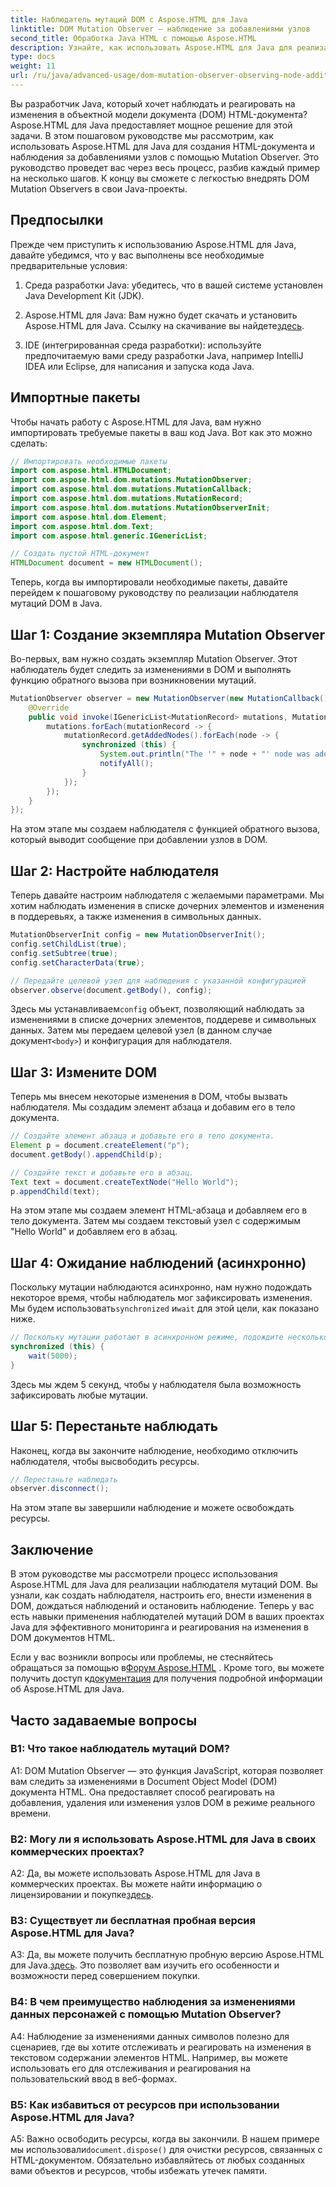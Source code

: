 ```yaml
---
title: Наблюдатель мутаций DOM с Aspose.HTML для Java
linktitle: DOM Mutation Observer — наблюдение за добавлениями узлов
second_title: Обработка Java HTML с помощью Aspose.HTML
description: Узнайте, как использовать Aspose.HTML для Java для реализации DOM Mutation Observer в этом пошаговом руководстве. Эффективно отслеживайте и реагируйте на изменения DOM.
type: docs
weight: 11
url: /ru/java/advanced-usage/dom-mutation-observer-observing-node-additions/
---
```


Вы разработчик Java, который хочет наблюдать и реагировать на изменения в объектной модели документа (DOM) HTML-документа? Aspose.HTML для Java предоставляет мощное решение для этой задачи. В этом пошаговом руководстве мы рассмотрим, как использовать Aspose.HTML для Java для создания HTML-документа и наблюдения за добавлениями узлов с помощью Mutation Observer. Это руководство проведет вас через весь процесс, разбив каждый пример на несколько шагов. К концу вы сможете с легкостью внедрять DOM Mutation Observers в свои Java-проекты.

## Предпосылки

Прежде чем приступить к использованию Aspose.HTML для Java, давайте убедимся, что у вас выполнены все необходимые предварительные условия:

1. Среда разработки Java: убедитесь, что в вашей системе установлен Java Development Kit (JDK).

2.  Aspose.HTML для Java: Вам нужно будет скачать и установить Aspose.HTML для Java. Ссылку на скачивание вы найдете[здесь](https://releases.aspose.com/html/java/).

3. IDE (интегрированная среда разработки): используйте предпочитаемую вами среду разработки Java, например IntelliJ IDEA или Eclipse, для написания и запуска кода Java.

## Импортные пакеты

Чтобы начать работу с Aspose.HTML для Java, вам нужно импортировать требуемые пакеты в ваш код Java. Вот как это можно сделать:

```java
// Импортировать необходимые пакеты
import com.aspose.html.HTMLDocument;
import com.aspose.html.dom.mutations.MutationObserver;
import com.aspose.html.dom.mutations.MutationCallback;
import com.aspose.html.dom.mutations.MutationRecord;
import com.aspose.html.dom.mutations.MutationObserverInit;
import com.aspose.html.dom.Element;
import com.aspose.html.dom.Text;
import com.aspose.html.generic.IGenericList;

// Создать пустой HTML-документ
HTMLDocument document = new HTMLDocument();
```

Теперь, когда вы импортировали необходимые пакеты, давайте перейдем к пошаговому руководству по реализации наблюдателя мутаций DOM в Java.

## Шаг 1: Создание экземпляра Mutation Observer

Во-первых, вам нужно создать экземпляр Mutation Observer. Этот наблюдатель будет следить за изменениями в DOM и выполнять функцию обратного вызова при возникновении мутаций.

```java
MutationObserver observer = new MutationObserver(new MutationCallback() {
    @Override
    public void invoke(IGenericList<MutationRecord> mutations, MutationObserver mutationObserver) {
        mutations.forEach(mutationRecord -> {
            mutationRecord.getAddedNodes().forEach(node -> {
                synchronized (this) {
                    System.out.println("The '" + node + "' node was added to the document.");
                    notifyAll();
                }
            });
        });
    }
});
```

На этом этапе мы создаем наблюдателя с функцией обратного вызова, который выводит сообщение при добавлении узлов в DOM.

## Шаг 2: Настройте наблюдателя

Теперь давайте настроим наблюдателя с желаемыми параметрами. Мы хотим наблюдать изменения в списке дочерних элементов и изменения в поддеревьях, а также изменения в символьных данных.

```java
MutationObserverInit config = new MutationObserverInit();
config.setChildList(true);
config.setSubtree(true);
config.setCharacterData(true);

// Передайте целевой узел для наблюдения с указанной конфигурацией
observer.observe(document.getBody(), config);
```

 Здесь мы устанавливаем`config` объект, позволяющий наблюдать за изменениями в списке дочерних элементов, поддереве и символьных данных. Затем мы передаем целевой узел (в данном случае документ`<body>`) и конфигурация для наблюдателя.

## Шаг 3: Измените DOM

Теперь мы внесем некоторые изменения в DOM, чтобы вызвать наблюдателя. Мы создадим элемент абзаца и добавим его в тело документа.

```java
// Создайте элемент абзаца и добавьте его в тело документа.
Element p = document.createElement("p");
document.getBody().appendChild(p);

// Создайте текст и добавьте его в абзац.
Text text = document.createTextNode("Hello World");
p.appendChild(text);
```

На этом этапе мы создаем элемент HTML-абзаца и добавляем его в тело документа. Затем мы создаем текстовый узел с содержимым "Hello World" и добавляем его в абзац.

## Шаг 4: Ожидание наблюдений (асинхронно)

Поскольку мутации наблюдаются асинхронно, нам нужно подождать некоторое время, чтобы наблюдатель мог зафиксировать изменения. Мы будем использовать`synchronized` и`wait` для этой цели, как показано ниже.

```java
// Поскольку мутации работают в асинхронном режиме, подождите несколько секунд.
synchronized (this) {
    wait(5000);
}
```

Здесь мы ждем 5 секунд, чтобы у наблюдателя была возможность зафиксировать любые мутации.

## Шаг 5: Перестаньте наблюдать

Наконец, когда вы закончите наблюдение, необходимо отключить наблюдателя, чтобы высвободить ресурсы.

```java
// Перестаньте наблюдать
observer.disconnect();
```

На этом этапе вы завершили наблюдение и можете освобождать ресурсы.

## Заключение

В этом руководстве мы рассмотрели процесс использования Aspose.HTML для Java для реализации наблюдателя мутаций DOM. Вы узнали, как создать наблюдателя, настроить его, внести изменения в DOM, дождаться наблюдений и остановить наблюдение. Теперь у вас есть навыки применения наблюдателей мутаций DOM в ваших проектах Java для эффективного мониторинга и реагирования на изменения в DOM документов HTML.

Если у вас возникли вопросы или проблемы, не стесняйтесь обращаться за помощью в[Форум Aspose.HTML](https://forum.aspose.com/) . Кроме того, вы можете получить доступ к[документация](https://reference.aspose.com/html/java/) для получения подробной информации об Aspose.HTML для Java.

## Часто задаваемые вопросы

### В1: Что такое наблюдатель мутаций DOM?

A1: DOM Mutation Observer — это функция JavaScript, которая позволяет вам следить за изменениями в Document Object Model (DOM) документа HTML. Она предоставляет способ реагировать на добавления, удаления или изменения узлов DOM в режиме реального времени.

### В2: Могу ли я использовать Aspose.HTML для Java в своих коммерческих проектах?

 A2: Да, вы можете использовать Aspose.HTML для Java в коммерческих проектах. Вы можете найти информацию о лицензировании и покупке[здесь](https://purchase.aspose.com/buy).

### В3: Существует ли бесплатная пробная версия Aspose.HTML для Java?

 A3: Да, вы можете получить бесплатную пробную версию Aspose.HTML для Java.[здесь](https://releases.aspose.com/). Это позволяет вам изучить его особенности и возможности перед совершением покупки.

### В4: В чем преимущество наблюдения за изменениями данных персонажей с помощью Mutation Observer?

A4: Наблюдение за изменениями данных символов полезно для сценариев, где вы хотите отслеживать и реагировать на изменения в текстовом содержании элементов HTML. Например, вы можете использовать его для отслеживания и реагирования на пользовательский ввод в веб-формах.

### В5: Как избавиться от ресурсов при использовании Aspose.HTML для Java?

 A5: Важно освободить ресурсы, когда вы закончили. В нашем примере мы использовали`document.dispose()` для очистки ресурсов, связанных с HTML-документом. Обязательно избавляйтесь от любых созданных вами объектов и ресурсов, чтобы избежать утечек памяти.